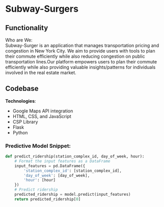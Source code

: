 # Subway-Surgers


## Functionality

Who are We:  
     Subway-Surger is an application that manages transportation pricing and congestion in New York City. We aim to provide users with tools to plan their commute efficiently while also reducing congestion on public transportation lines.Our platform empowers users to plan their commute efficiently while also providing valuable insights/patterns for individuals involved in the real estate market.

## Codebase
__Technologies__:
- Google Maps API integration
- HTML, CSS, and JavaScript
- CSP Library
- Flask
- Python


### Predictive Model Snippet:

```python
def predict_ridership(station_complex_id, day_of_week, hour):
    # Format the input features as a DataFrame
    input_features = pd.DataFrame({
        'station_complex_id': [station_complex_id],
        'day_of_week': [day_of_week],
        'hour': [hour]
    })
    # Predict ridership
    predicted_ridership = model.predict(input_features)
    return predicted_ridership[0]

    





